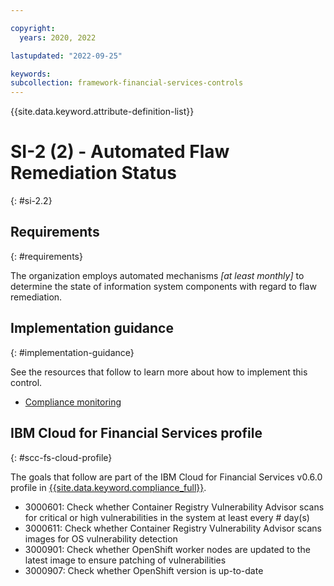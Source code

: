 ```yaml
---

copyright:
  years: 2020, 2022

lastupdated: "2022-09-25"

keywords: 
subcollection: framework-financial-services-controls
---
```


{{site.data.keyword.attribute-definition-list}}

         
# SI-2 (2) - Automated Flaw Remediation Status
{: #si-2.2}

## Requirements
{: #requirements}

The organization employs automated mechanisms _[at least monthly]_ to determine the state of information system components with regard to flaw remediation.

## Implementation guidance
{: #implementation-guidance}

See the resources that follow to learn more about how to implement this control.

- [Compliance monitoring](/docs/framework-financial-services?topic=framework-financial-services-shared-monitoring-compliance)

## IBM Cloud for Financial Services profile
{: #scc-fs-cloud-profile}

The goals that follow are part of the IBM Cloud for Financial Services v0.6.0 profile in [{{site.data.keyword.compliance_full}}](/docs/security-compliance?topic=security-compliance-getting-started).

- 3000601: Check whether Container Registry Vulnerability Advisor scans for critical or high vulnerabilities in the system at least every # day(s) 
- 3000611: Check whether Container Registry Vulnerability Advisor scans images for OS vulnerability detection 
- 3000901: Check whether OpenShift worker nodes are updated to the latest image to ensure patching of vulnerabilities 
- 3000907: Check whether OpenShift version is up-to-date



